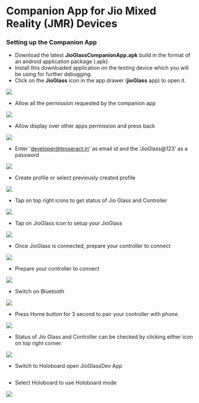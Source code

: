 # Companion App for Jio Mixed Reality (JMR) Devices

### Setting up the Companion App

* Download the latest **JioGlassCompanionApp.apk** build in the format of an android application package (.apk).
* Install this downloaded application on the testing device which you will be using for further debugging.
* Click on the **JioGlass** icon in the app drawer (**jioGlass** app) to open it.

![](../.gitbook/assets/01.png)

* Allow all the permission requested by the companion app

![](../.gitbook/assets/02.png)

* Allow display over other apps permission and press back

![](../.gitbook/assets/03.png)

* Enter 'developer@tesseract.in' as email id and the 'JioGlass@123' as a password

![](../.gitbook/assets/04.png)

* Create profile or select previously created profile

![](../.gitbook/assets/05.png)

* Tap on top right icons to get status of Jio Glass and Controller

![](../.gitbook/assets/06.png)

* Tap on JioGlass icon to setup your JioGlass

![](../.gitbook/assets/07.png)

* Once JioGlass is connected, prepare your controller to connect

![](<../.gitbook/assets/12 (3).png>)

* Prepare your controller to connect&#x20;

![](../.gitbook/assets/09.png)

* Switch on Bluetooth

![](../.gitbook/assets/10.png)

* Press Home button for 3 second to pair your controller with phone.

![](../.gitbook/assets/11.png)

* Status of Jio Glass and Controller can be checked by clicking either icon on top right corner.

![](<../.gitbook/assets/12 (2).png>)

* Switch to Holoboard open JioGlassDev App

<div align="center"><img src="../.gitbook/assets/Screenshot_20210817-144223.jpg" alt=""></div>

* Select Holoboard to use Holoboard mode

![](../.gitbook/assets/Screenshot_20210817-144648.jpg)
